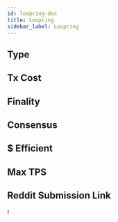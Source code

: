 ```yaml
---
id: loopring-doc
title: Loopring
sidebar_label: Loopring
---
```


## Type

## Tx Cost

## Finality

## Consensus

## $ Efficient

## Max TPS

## Reddit Submission Link

!

